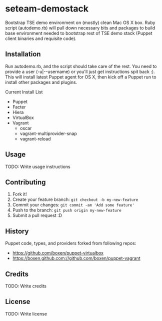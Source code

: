 # seteam-demostack
Bootstrap TSE demo environment on (mostly) clean Mac OS X box. Ruby script (autodemo.rb) will pull
down necessary bits and packages to build base environment needed to bootstrap rest of TSE demo
stack (Puppet client binaries and requisite code).

## Installation
Run autodemo.rb, and the script should take care of the rest.  You need to provide a user (-u|--username) or you'll just get instructions spit back :).  This will install latest Puppet
agent for OS X, then kick off a Puppet run to install other packages and plugins.

Current Install List
* Puppet 
* Facter
* Hiera
* VirtualBox
* Vagrant
  * oscar
  * vagrant-multiprovider-snap
  * vagrant-reload

## Usage

TODO: Write usage instructions

## Contributing

1. Fork it!
2. Create your feature branch: `git checkout -b my-new-feature`
3. Commit your changes: `git commit -am 'Add some feature'`
4. Push to the branch: `git push origin my-new-feature`
5. Submit a pull request :D

## History

Puppet code, types, and providers forked from following repos:
* https://github.com/boxen/puppet-virtualbox
* https://boxen.github.com://github.com/boxen/puppet-vagrant 

## Credits

TODO: Write credits

## License

TODO: Write license
